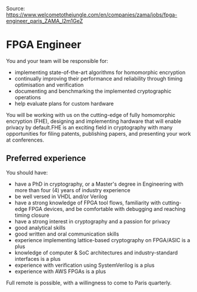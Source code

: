 Source: https://www.welcometothejungle.com/en/companies/zama/jobs/fpga-engineer_paris_ZAMA_l2m1GeZ

# FPGA Engineer

You and your team will be responsible for:

-   implementing state-of-the-art algorithms for homomorphic encryption
-   continually improving their performance and reliability through timing optimisation and verification
-   documenting and benchmarking the implemented cryptographic operations
-   help evaluate plans for custom hardware

You will be working with us on the cutting-edge of fully homomorphic encryption (FHE), designing and implementing hardware that will enable privacy by default.FHE is an exciting field in cryptography with many opportunities for filing patents, publishing papers, and presenting your work at conferences.

Preferred experience
--------------------

You should have:

-   have a PhD in cryptography, or a Master's degree in Engineering with more than four (4) years of industry experience
-   be well versed in VHDL and/or Verilog
-   have a strong knowledge of FPGA tool flows, familiarity with cutting-edge FPGA devices, and be comfortable with debugging and reaching timing closure
-   have a strong interest in cryptography and a passion for privacy
-   good analytical skills
-   good written and oral communication skills
-   experience implementing lattice-based cryptography on FPGA/ASIC is a plus
-   knowledge of computer & SoC architectures and industry-standard interfaces is a plus
-   experience with verification using SystemVerilog is a plus
-   experience with AWS FPGAs is a plus

Full remote is possible, with a willingness to come to Paris quarterly.